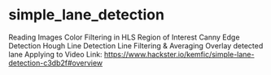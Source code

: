 # simple_lane_detection
Reading Images
Color Filtering in HLS
Region of Interest
Canny Edge Detection
Hough Line Detection
Line Filtering & Averaging
Overlay detected lane
Applying to Video
Link: https://www.hackster.io/kemfic/simple-lane-detection-c3db2f#overview
